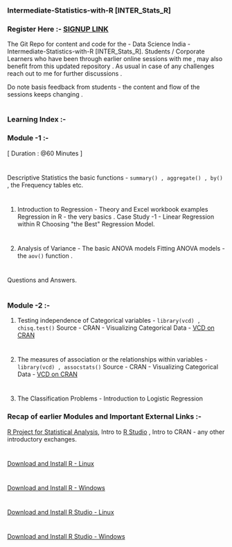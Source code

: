 

### Intermediate-Statistics-with-R [INTER_Stats_R]

### Register Here :- [SIGNUP LINK](https://goo.gl/forms/JvVPYbaaN4SAj8aJ2)

The Git Repo for content and code for the - Data Science India - Intermediate-Statistics-with-R [INTER_Stats_R]. 
Students / Corporate Learners who have been through earlier online sessions with me , may also benefit from this updated repository . As usual in case of any challenges reach out to me for further discussions . 

Do note basis feedback from students - the content and flow of the sessions keeps changing . 
#


### Learning Index :- 

### Module -1 :- 
[ Duration : @60 Minutes ] 
#
Descriptive Statistics the basic functions - ```summary() , aggregate() , by()``` , the Frequency tables etc. 
#
1. Introduction to Regression - Theory and Excel workbook examples
   Regression in R - the very basics . 
   Case Study -1 - Linear Regression within R
   Choosing "the Best" Regression Model. 
#
2. Analysis of Variance - 
   The basic ANOVA models 
   Fitting ANOVA models - the ```aov()``` function . 
#
Questions and Answers. 
#
 

### Module -2 :- 
1. Testing independence of Categorical variables - ```library(vcd) , chisq.test()```
Source - CRAN - Visualizing Categorical Data - [VCD on CRAN](https://cran.r-project.org/web/packages/vcd/vcd.pdf)
#
2. The measures of association or the relationships within variables - ```library(vcd) , assocstats()```
Source - CRAN - Visualizing Categorical Data - [VCD on CRAN](https://cran.r-project.org/web/packages/vcd/vcd.pdf)
#
3. The Classification Problems - Introduction to Logistic Regression 

### Recap of earlier Modules and Important External Links :- 
[R Project for Statistical Analysis](https://www.r-project.org/), Intro to [R Studio](https://www.rstudio.com/) , Intro to CRAN - any other introductory exchanges. 
#
[Download and Install R - Linux](https://ftp.iitm.ac.in/cran/bin/linux/)
#
[Download and Install R - Windows](https://ftp.iitm.ac.in/cran/bin/windows/base/R-3.4.1-win.exe)
#
[Download and Install R Studio - Linux](https://download1.rstudio.org/rstudio-1.0.143-amd64.deb)
#
[Download and Install R Studio - Windows](https://download1.rstudio.org/RStudio-1.0.143.exe)

